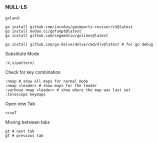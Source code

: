 ### NULL-LS

`goland`:

```shell
go install github.com/incu6us/goimports-reviser/v3@latest
go install mvdan.cc/gofumpt@latest
go install github.com/segmentio/golines@latest

go install github.com/go-delve/delve/cmd/dlv@latest # for go debug
```

Substitute Mode
```shell
:V,s/pattern/
```

Check for key combination
```shell
:nmap # show all maps for normal mode
:nmap <leader> # show maps for the leader
:verbose nmap <leader> # show where the map was last set
:telescope keymaps
```

Open new Tab
```shell
<c>wT
```

Moving between tabs
```shell
gt # next tab
gT # previous tab
```
